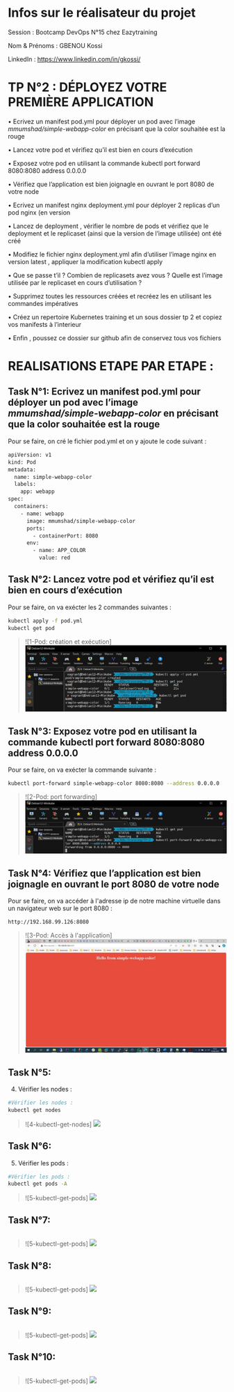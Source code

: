 
# Infos sur le réalisateur du projet
Session       : Bootcamp DevOps N°15 chez Eazytraining

Nom & Prénoms : GBENOU Kossi

LinkedIn      : https://www.linkedin.com/in/gkossi/

# TP N°2 : DÉPLOYEZ VOTRE PREMIÈRE APPLICATION

• Ecrivez un manifest pod.yml pour déployer un pod avec l’image *mmumshad/simple-webapp-color* en précisant que la color souhaitée est la rouge

• Lancez votre pod et vérifiez qu’il est bien en cours d’exécution

• Exposez votre pod en utilisant la commande kubectl port forward <nom de votre pod > 8080:8080 address 0.0.0.0

• Vérifiez que l’application est bien joignagle en ouvrant le port 8080 de votre node

• Ecrivez un manifest nginx deployment.yml pour déployer 2 replicas d’un pod nginx (en version

• Lancez de deployment , vérifier le nombre de pods et vérifiez que le deployment et le replicaset (ainsi que la version de l’image utilisée) ont été créé

• Modifiez le fichier nginx deployment.yml afin d’utiliser l’image nginx en version latest , appliquer la modification kubectl apply

• Que se passe t’il ? Combien de replicasets avez vous ? Quelle est l’image utilisée par le replicaset en cours d’utilisation ?

• Supprimez toutes les ressources créées et recréez les en utilisant les commandes impératives

• Créez un repertoire Kubernetes training et un sous dossier tp 2 et copiez vos manifests à l’interieur

• Enfin , poussez ce dossier sur github afin de conservez tous vos fichiers


# REALISATIONS ETAPE PAR ETAPE :

## Task N°1: Ecrivez un manifest pod.yml pour déployer un pod avec l’image *mmumshad/simple-webapp-color* en précisant que la color souhaitée est la rouge

Pour se faire, on cré le fichier pod.yml et on y ajoute le code suivant :
```bash
apiVersion: v1
kind: Pod
metadata:
  name: simple-webapp-color
  labels:
    app: webapp
spec:
  containers:
    - name: webapp
      image: mmumshad/simple-webapp-color
      ports:
        - containerPort: 8080
      env:
        - name: APP_COLOR
          value: red
```

## Task N°2: Lancez votre pod et vérifiez qu’il est bien en cours d’exécution
Pour se faire, on va exécter les 2 commandes suivantes :
```bash
kubectl apply -f pod.yml
kubectl get pod
```
> ![1-Pod: création et exécution] ![](images/1-pod-cr.JPG)

## Task N°3: Exposez votre pod en utilisant la commande kubectl port forward <nom de votre pod > 8080:8080 address 0.0.0.0
Pour se faire, on va exécter la commande suivante :
```bash
kubectl port-forward simple-webapp-color 8080:8080 --address 0.0.0.0
```
> ![2-Pod: port forwarding] ![](images/2-port-forwarding.JPG)

## Task N°4: Vérifiez que l’application est bien joignagle en ouvrant le port 8080 de votre node
Pour se faire, on va accéder à l'adresse ip de notre machine virtuelle dans un navigateur web sur le port 8080 :
```bash
http://192.168.99.126:8080
```
> ![3-Pod: Accès à l'application] ![](images/3-access-webapp.JPG)

## Task N°5:
4) Vérifier les nodes :
```bash
#Vérifier les nodes :
kubectl get nodes
```
> ![4-kubectl-get-nodes] ![](images/4-kubectl-get-nodes.png)

## Task N°6:
5) Vérifier les pods :
```bash
#Vérifier les pods :
kubectl get pods -A
```
> ![5-kubectl-get-pods] ![](images/5-kubectl-get-pods-A.png)

## Task N°7:

```bash

```
> ![5-kubectl-get-pods] ![](images/5-kubectl-get-pods-A.png)

## Task N°8:

```bash

```
> ![5-kubectl-get-pods] ![](images/5-kubectl-get-pods-A.png)

## Task N°9:

```bash

```
> ![5-kubectl-get-pods] ![](images/5-kubectl-get-pods-A.png)

## Task N°10:

```bash

```
> ![5-kubectl-get-pods] ![](images/5-kubectl-get-pods-A.png)